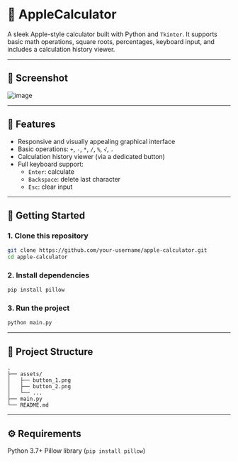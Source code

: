 # 🍎 AppleCalculator

A sleek Apple-style calculator built with Python and `Tkinter`. It supports basic math operations, square roots, percentages, keyboard input, and includes a calculation history viewer.

---

## 📸 Screenshot

![image](https://github.com/user-attachments/assets/03b3bec1-3ad2-4a9d-9484-f8ef392dc7b1)

---

## 🧠 Features

- Responsive and visually appealing graphical interface
- Basic operations: `+`, `-`, `*`, `/`, `%`, `√`, `.`
- Calculation history viewer (via a dedicated button)
- Full keyboard support:
  - `Enter`: calculate
  - `Backspace`: delete last character
  - `Esc`: clear input

---

## 🚀 Getting Started

### 1. Clone this repository

```bash
git clone https://github.com/your-username/apple-calculator.git
cd apple-calculator
```

### 2. Install dependencies
```bash
pip install pillow
```

### 3. Run the project
```bash
python main.py
```

---

## 📁 Project Structure

```Mathematical
.
├── assets/
│   ├── button_1.png
│   ├── button_2.png
│   └── ...
├── main.py
└── README.md
```

---

## ⚙️ Requirements

Python 3.7+
Pillow library (`pip install pillow`)
